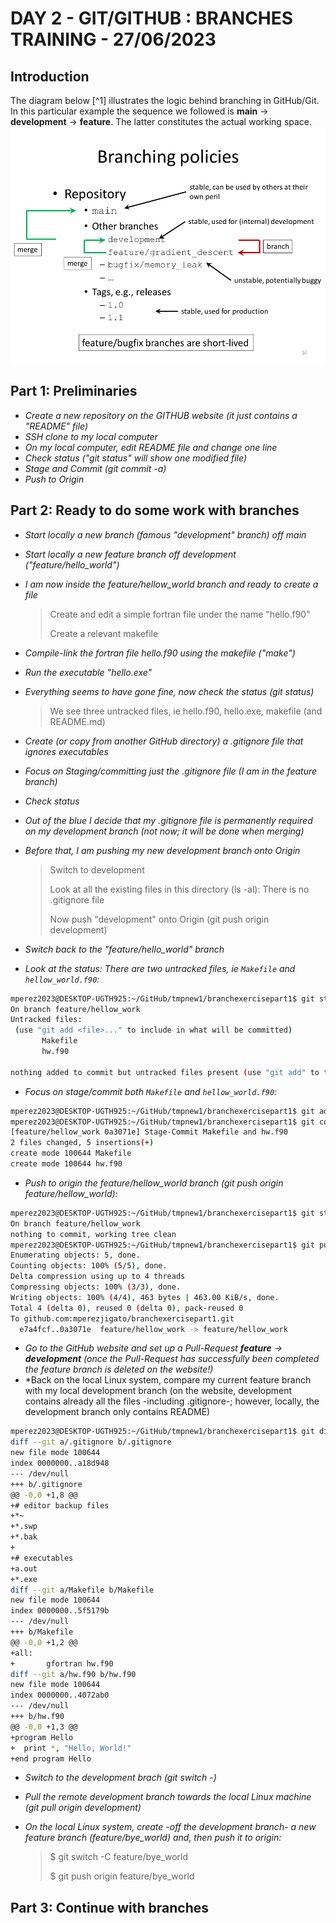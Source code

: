 
# DAY 2 - GIT/GITHUB : BRANCHES TRAINING - 27/06/2023

## Introduction

The diagram below [^1] illustrates the logic behind branching in GitHub/Git. In this particular example the sequence we followed is **main** $\rightarrow$ **development** $\rightarrow$ **feature**. The latter  constitutes the actual working space.
![](slide54.png)
## Part 1: Preliminaries
- *Create a new repository on the GITHUB website (it just contains a "README" file)*
- *SSH clone to my local computer*
- *On my local computer, edit README file and change one line*
- *Check status ("git status" will show one modified file)*
- *Stage and Commit (git commit -a)*
- *Push to Origin*

## Part 2: Ready to  do some work with branches
- *Start locally a new branch (famous "development" branch) off main*
- *Start locally a new feature branch off development ("feature/hello_world")*
- *I am now inside the feature/hellow_world branch and ready to create a file*
  
    > Create and edit a simple fortran file under the name "hello.f90"
    > 
    > Create a relevant makefile

- *Compile-link the fortran file hello.f90 using the makefile ("make")*
- *Run the executable "hello.exe"*
- *Everything seems to have gone fine, now check the status (git status)*

    > We see three untracked files, ie hello.f90, hello.exe, makefile (and README.md)

- *Create (or copy from another GitHub directory) a .gitignore file that ignores executables*
- *Focus on Staging/committing just the .gitignore file (I am in the feature branch)*
- *Check status*
- *Out of the blue I decide that my .gitignore file is permanently required on my development branch (not now; it will be done when merging)*
- *Before that, I am pushing my new development branch onto Origin*
  
    > Switch to development
    >
    > Look at all the existing files in this directory (ls -al): There is no .gitignore file
    > 
    > Now push "development" onto Origin (git push origin development)
    
- *Switch back to the "feature/hello_world" branch*
- *Look at the status: There are two untracked files, ie `Makefile` and `hellow_world.f90`:*
 ```bash
mperez2023@DESKTOP-UGTH925:~/GitHub/tmpnew1/branchexercisepart1$ git status
On branch feature/hellow_work
Untracked files:
  (use "git add <file>..." to include in what will be committed)
        Makefile
        hw.f90

nothing added to commit but untracked files present (use "git add" to track)
 ```
- *Focus on stage/commit both `Makefile` and `hellow_world.f90`:*
 ```bash
mperez2023@DESKTOP-UGTH925:~/GitHub/tmpnew1/branchexercisepart1$ git add Makefile hw.f90
mperez2023@DESKTOP-UGTH925:~/GitHub/tmpnew1/branchexercisepart1$ git commit -m 'Stage-Commit Makefile and hw.f90'
[feature/hellow_work 0a3071e] Stage-Commit Makefile and hw.f90
 2 files changed, 5 insertions(+)
 create mode 100644 Makefile
 create mode 100644 hw.f90
 ```
- *Push to origin the feature/hellow_world branch (git push origin feature/hellow_world):*
 ```bash
mperez2023@DESKTOP-UGTH925:~/GitHub/tmpnew1/branchexercisepart1$ git status
On branch feature/hellow_work
nothing to commit, working tree clean
mperez2023@DESKTOP-UGTH925:~/GitHub/tmpnew1/branchexercisepart1$ git push origin feature/hellow_work
Enumerating objects: 5, done.
Counting objects: 100% (5/5), done.
Delta compression using up to 4 threads
Compressing objects: 100% (3/3), done.
Writing objects: 100% (4/4), 463 bytes | 463.00 KiB/s, done.
Total 4 (delta 0), reused 0 (delta 0), pack-reused 0
To github.com:mperezjigato/branchexercisepart1.git
   e7a4fcf..0a3071e  feature/hellow_work -> feature/hellow_work
 ```
- *Go to the GitHub website and set up a Pull-Request **feature** $\rightarrow$ **development** (once the Pull-Request has successfully been completed the feature branch is deleted on the website!)*
- *Back on the local Linux system, compare my current feature branch with my local development branch (on the website, development contains already all the files -including .gitignore-; however, locally, the development branch only contains README)
 ```bash
mperez2023@DESKTOP-UGTH925:~/GitHub/tmpnew1/branchexercisepart1$ git diff development
diff --git a/.gitignore b/.gitignore
new file mode 100644
index 0000000..a18d948
--- /dev/null
+++ b/.gitignore
@@ -0,0 +1,8 @@
+# editor backup files
+*~
+*.swp
+*.bak
+
+# executables
+a.out
+*.exe
diff --git a/Makefile b/Makefile
new file mode 100644
index 0000000..5f5179b
--- /dev/null
+++ b/Makefile
@@ -0,0 +1,2 @@
+all:
+       gfortran hw.f90
diff --git a/hw.f90 b/hw.f90
new file mode 100644
index 0000000..4072ab0
--- /dev/null
+++ b/hw.f90
@@ -0,0 +1,3 @@
+program Hello
+  print *, "Hello, World!"
+end program Hello
 ```
- *Switch to the development brach (git switch -)*
- *Pull the remote development branch towards the local Linux machine (git pull origin development)* 
- *On the local Linux system, create -off the development branch- a new feature branch (feature/bye_world) and, then push it to origin:*  

    > $ git switch -C feature/bye_world
    >
    > $ git push origin feature/bye_world

## Part 3: Continue with branches
